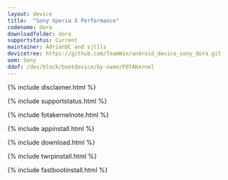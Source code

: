 ```yaml
---
layout: device
title:  "Sony Xperia X Performance"
codename: dora
downloadfolder: dora
supportstatus: Current
maintainer: AdrianDC and sjllls
devicetree: https://github.com/TeamWin/android_device_sony_dora.git
oem: Sony
ddof: /dev/block/bootdevice/by-name/FOTAKernel
---
```


{% include disclaimer.html %}

{% include supportstatus.html %}

{% include fotakernelnote.html %}

{% include appinstall.html %}

{% include download.html %}

{% include twrpinstall.html %}

{% include fastbootinstall.html %}
